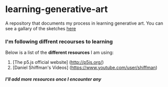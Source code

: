# learning-generative-art
A repository that documents my process in learning generative art. 
You can see a gallary of the sketches <a href="http://athoug.xyz/p5-js-website/gallary.html">here</a>

### I'm following diffrent recourses to learning
Below is a list of the **different resources** I am using:
1. [The p5.js official website] (http://p5js.org/)
1. [Daniel Shiffman's Videos] (https://www.youtube.com/user/shiffman)

##### I'll add more resources once I encounter any
